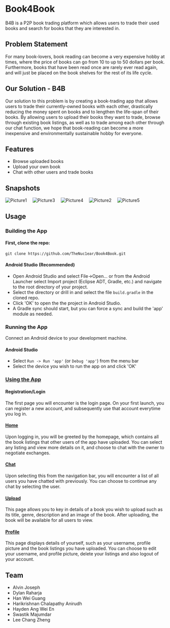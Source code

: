 # Book4Book

B4B is a P2P book trading platform which allows users to trade their used books and search for books that they are interested in. 


## Problem Statement
For many book-lovers, book reading can become a very expensive hobby at times, where the price of books can go from 10 to up to 50 dollars per book. Furthermore, books that have been read once are rarely ever read again, and will just be placed on the book shelves for the rest of its life cycle. 

## Our Solution - B4B
Our solution to this problem is by creating a book-trading app that allows users to trade their currently-owned books with each other, drastically reducing the money spent on books and to lengthen the life-span of their books. By allowing users to upload their books they want to trade, browse through existing book listings, as well as to trade among each other through our chat function, we hope that book-reading can become a more inexpensive and environmentally sustainable hobby for everyone.


## Features
* Browse uploaded books
* Upload your own book
* Chat with other users and trade books

## Snapshots
![Picture1](https://user-images.githubusercontent.com/86493432/164960375-e501aeaa-8052-4b1f-b2cc-43b833210e5c.png)&emsp;
![Picture3](https://user-images.githubusercontent.com/86493432/164960547-1859458d-e9f9-4ef3-a22d-3623a1613630.png)&emsp;
![Picture4](https://user-images.githubusercontent.com/86493432/164960609-0b448189-cb2a-43a5-8e76-865ad04468e8.png)&emsp;
![Picture2](https://user-images.githubusercontent.com/86493432/164960478-640614ce-7117-4633-b1c6-a4e401d42ea3.png)&emsp;
![Picture5](https://user-images.githubusercontent.com/86493432/164960633-167fefca-b8b2-4ab6-9945-25e92f0bcdcc.png)&emsp;

## Usage
### Building the App

#### First, clone the repo:
```git clone https://github.com/TheNuc1ear/Book4Book.git ```

#### Android Studio (Recommended)
* Open Android Studio and select File->Open... or from the Android Launcher select Import project (Eclipse ADT, Gradle, etc.) and navigate to the root directory of your project.
* Select the directory or drill in and select the file ``` build.gradle ``` in the cloned repo.
* Click 'OK' to open the the project in Android Studio.
* A Gradle sync should start, but you can force a sync and build the 'app' module as needed.

### Running the App
Connect an Android device to your development machine.

#### Android Studio
* Select ``` Run -> Run 'app' ``` (or ``` Debug 'app' ```) from the menu bar
* Select the device you wish to run the app on and click 'OK'

### <ins>Using the App</ins>
#### Registration/Login
The first page you will encounter is the login page. On your first launch, you can register a new account, and subsequently use that account everytime you log in.

#### <ins>Home</ins>
Upon logging in, you will be greeted by the homepage, which contains all the book listings that other users of the app have uploaded. You can select any listing and view more details on it, and choose to chat with the owner to negotiate exchanges.

#### <ins>Chat</ins>
Upon selecting this from the navigation bar, you will encounter a list of all users you have chatted with previously. You can choose to continue any chat by selecting the user.

#### <ins>Upload</ins>
This page allows you to key in details of a book you wish to upload such as its title, genre, description and an image of the book. After uploading, the book will be available for all users to view.

#### <ins>Profile</ins> 
This page displays details of yourself, such as your username, profile picture and the book listings you have uploaded. You can choose to edit your username, and profile picture, delete your listings and also logout of your account.

## Team
* Alvin Joseph 
* Dylan Raharja 
* Han Wei Guang 
* Harikrishnan Chalapathy Anirudh 
* Hayden Ang Wei En 
* Swastik Majumdar 
* Lee Chang Zheng 
